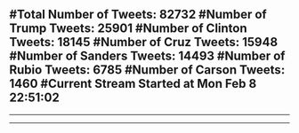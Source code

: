 #Total Number of Tweets: 82732 
#Number of Trump Tweets: 25901
#Number of Clinton Tweets: 18145
#Number of Cruz Tweets: 15948
#Number of Sanders Tweets: 14493
#Number of Rubio Tweets: 6785
#Number of Carson Tweets: 1460
#Current Stream Started at Mon Feb  8 22:51:02
---
---
---
